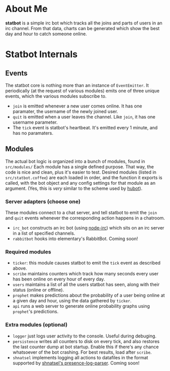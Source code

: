 # About Me
**statbot** is a simple irc bot which tracks all the joins and parts of users in an irc channel.  From that data, charts can be generated which show the best day and hour to catch someone online.

# Statbot Internals
## Events
The statbot core is nothing more than an instance of `EventEmitter`.  It periodically (at the request of various modules) emits one of three unique events, which the various modules subscribe to.

* `join` is emitted whenever a new user comes online.  It has one paramater, the username of the newly joined user.
*  `quit` is emitted when a user leaves the channel.  Like `join`, it has one username parameter.
* The `tick` event is statbot's heartbeat.  It's emitted every 1 minute, and has no paramaters.


## Modules
The actual bot logic is organized into a bunch of modules, found in `src/modules/`  Each module has a single defined purpose.  That way, the code is nice and clean, plus it's easier to test.  Desired modules (listed in `src/statbot.coffee`) are each loaded in order, and the function it exports is called, with the bot object and any config settings for that module as an argument.  (Yes, this is _very_ similar to the scheme used by [hubot](https://github.com/github/hubot)).

### Server adapters (choose one)
These modules connect to a chat server, and tell statbot to emit the `join` and `quit` events whenever the corresponding action happens in a chatroom.
* `irc_bot` constructs an irc bot (using [node-irc](https://github.com/martynsmith/node-irc)) which sits on an irc server in a list of specified channels.
* `rabbitbot` hooks into elementary's RabbitBot.  Coming soon!

### Required modules
* `ticker`: this module causes statbot to emit the `tick` event as described above.
* `scribe` maintains counters which track how many seconds every user has been online on every hour of every day.
* `users` maintains a list of all the users statbot has seen, along with their status (online or offline).
* `prophet` makes predictions about the probability of a user being online at a given day and hour, using the data gathered by `ticker`.
* `api` runs a web server to generate online probability graphs using `prophet`'s predictions.

### Extra modules (optional)
* `logger` just logs user activity to the console.  Useful during debuging.
* `persistence` writes all counters to disk on every tick, and also restores the last counter dump at bot startup.  Enable this if there's any chance whatsoever of the bot crashing.  For best results, load after `scribe`.
* `shnatsel` implements logging all actions to datafiles in the format supported by [shnatsel's presence-log-parser](https://code.launchpad.net/~shnatsel/elementaryweb/presence-log-parser).  Coming soon!
